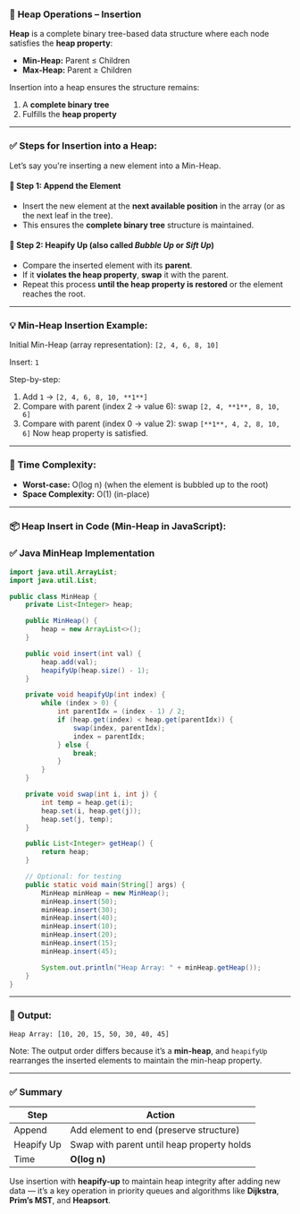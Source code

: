 ### 📘 **Heap Operations – Insertion**

**Heap** is a complete binary tree-based data structure where each node satisfies the **heap property**:

* **Min-Heap:** Parent ≤ Children
* **Max-Heap:** Parent ≥ Children

Insertion into a heap ensures the structure remains:

1. A **complete binary tree**
2. Fulfills the **heap property**

---

### ✅ **Steps for Insertion into a Heap:**

Let’s say you're inserting a new element into a Min-Heap.

#### 🔢 Step 1: Append the Element

* Insert the new element at the **next available position** in the array (or as the next leaf in the tree).
* This ensures the **complete binary tree** structure is maintained.

#### 🔁 Step 2: **Heapify Up** (also called *Bubble Up* or *Sift Up*)

* Compare the inserted element with its **parent**.
* If it **violates the heap property**, **swap** it with the parent.
* Repeat this process **until the heap property is restored** or the element reaches the root.

---

### 💡 **Min-Heap Insertion Example:**

Initial Min-Heap (array representation):
`[2, 4, 6, 8, 10]`

Insert: `1`

Step-by-step:

1. Add `1` → `[2, 4, 6, 8, 10, **1**]`
2. Compare with parent (index 2 → value 6): swap
   `[2, 4, **1**, 8, 10, 6]`
3. Compare with parent (index 0 → value 2): swap
   `[**1**, 4, 2, 8, 10, 6]`
   Now heap property is satisfied.

---

### 🧠 **Time Complexity:**

* **Worst-case:** O(log n)
  (when the element is bubbled up to the root)
* **Space Complexity:** O(1) (in-place)

---

### 📦 **Heap Insert in Code (Min-Heap in JavaScript):**

### ✅ **Java MinHeap Implementation**

```java
import java.util.ArrayList;
import java.util.List;

public class MinHeap {
    private List<Integer> heap;

    public MinHeap() {
        heap = new ArrayList<>();
    }

    public void insert(int val) {
        heap.add(val);
        heapifyUp(heap.size() - 1);
    }

    private void heapifyUp(int index) {
        while (index > 0) {
            int parentIdx = (index - 1) / 2;
            if (heap.get(index) < heap.get(parentIdx)) {
                swap(index, parentIdx);
                index = parentIdx;
            } else {
                break;
            }
        }
    }

    private void swap(int i, int j) {
        int temp = heap.get(i);
        heap.set(i, heap.get(j));
        heap.set(j, temp);
    }

    public List<Integer> getHeap() {
        return heap;
    }

    // Optional: for testing
    public static void main(String[] args) {
        MinHeap minHeap = new MinHeap();
        minHeap.insert(50);
        minHeap.insert(30);
        minHeap.insert(40);
        minHeap.insert(10);
        minHeap.insert(20);
        minHeap.insert(15);
        minHeap.insert(45);

        System.out.println("Heap Array: " + minHeap.getHeap());
    }
}
```

---

### 📌 Output:

```
Heap Array: [10, 20, 15, 50, 30, 40, 45]
```

Note: The output order differs because it’s a **min-heap**, and `heapifyUp` rearranges the inserted elements to maintain the min-heap property.


---

### ✅ Summary

| Step       | Action                                     |
| ---------- | ------------------------------------------ |
| Append     | Add element to end (preserve structure)    |
| Heapify Up | Swap with parent until heap property holds |
| Time       | **O(log n)**                               |

Use insertion with **heapify-up** to maintain heap integrity after adding new data — it’s a key operation in priority queues and algorithms like **Dijkstra**, **Prim’s MST**, and **Heapsort**.
